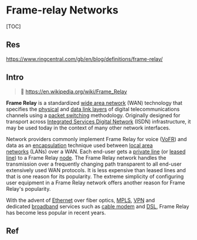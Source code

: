 # Frame-relay Networks

[TOC]



## Res
https://www.ringcentral.com/gb/en/blog/definitions/frame-relay/



## Intro
> 🔗 https://en.wikipedia.org/wiki/Frame_Relay

**Frame Relay** is a standardized [wide area network](https://en.wikipedia.org/wiki/Wide_area_network "Wide area network") (WAN) technology that specifies the [physical](https://en.wikipedia.org/wiki/Physical_layer "Physical layer") and [data link layers](https://en.wikipedia.org/wiki/Data_link_layer "Data link layer") of digital telecommunications channels using a [packet switching](https://en.wikipedia.org/wiki/Packet_switching "Packet switching") methodology. Originally designed for transport across [Integrated Services Digital Network](https://en.wikipedia.org/wiki/Integrated_Services_Digital_Network "Integrated Services Digital Network") (ISDN) infrastructure, it may be used today in the context of many other network interfaces.

Network providers commonly implement Frame Relay for voice ([VoFR](https://en.wikipedia.org/wiki/VoFR "VoFR")) and data as an [encapsulation](https://en.wikipedia.org/wiki/Encapsulation_(networking) "Encapsulation (networking)") technique used between [local area networks](https://en.wikipedia.org/wiki/Local_area_network "Local area network") (LANs) over a WAN. Each end-user gets a [private line](https://en.wikipedia.org/wiki/Private_line "Private line") (or [leased line](https://en.wikipedia.org/wiki/Leased_line "Leased line")) to a Frame Relay [node](https://en.wikipedia.org/wiki/Node_(networking) "Node (networking)"). The Frame Relay network handles the transmission over a frequently changing path transparent to all end-user extensively used WAN protocols. It is less expensive than leased lines and that is one reason for its popularity. The extreme simplicity of configuring user equipment in a Frame Relay network offers another reason for Frame Relay's popularity.

With the advent of [Ethernet](https://en.wikipedia.org/wiki/Ethernet "Ethernet") over fiber optics, [MPLS](https://en.wikipedia.org/wiki/Multiprotocol_Label_Switching "Multiprotocol Label Switching"), [VPN](https://en.wikipedia.org/wiki/Virtual_private_network "Virtual private network") and dedicated [broadband](https://en.wikipedia.org/wiki/Broadband "Broadband") services such as [cable modem](https://en.wikipedia.org/wiki/Cable_modem "Cable modem") and [DSL](https://en.wikipedia.org/wiki/Digital_subscriber_line "Digital subscriber line"), Frame Relay has become less popular in recent years.



## Ref

